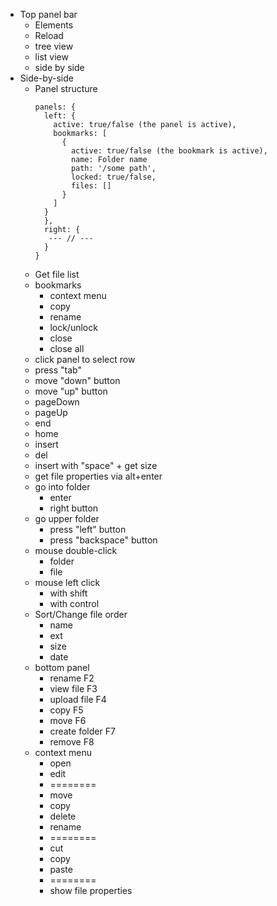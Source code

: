 - Top panel bar
  - Elements
  - Reload
  - tree view
  - list view
  - side by side
- Side-by-side 
  - Panel structure
    ```
    panels: {
      left: {
        active: true/false (the panel is active),
        bookmarks: [
          {
            active: true/false (the bookmark is active),
            name: Folder name
            path: '/some path',
            locked: true/false,
            files: []
          }
        ]
      }
      },
      right: {
       --- // ---
      }
    }
    ```
  - Get file list
  - bookmarks
    - context menu
    - copy
    - rename
    - lock/unlock
    - close
    - close all
  - click panel to select row
  - press "tab"
  - move "down" button
  - move "up" button
  - pageDown
  - pageUp
  - end
  - home
  - insert
  - del
  - insert with "space" + get size
  - get file properties via alt+enter
  - go into folder
    - enter
    - right button
  - go upper folder
    - press "left" button
    - press "backspace" button
  - mouse double-click
    - folder
    - file
  - mouse left click
    - with shift
    - with control
  - Sort/Change file order
    - name
    - ext
    - size
    - date
  - bottom panel
    - rename F2
    - view file F3
    - upload file F4
    - copy F5
    - move F6
    - create folder F7
    - remove F8
  - context menu
    - open
    - edit
    - ========
    - move
    - copy
    - delete
    - rename
    - ========
    - cut
    - copy
    - paste
    - ========
    - show file properties